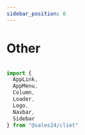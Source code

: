 ```yaml
---
sidebar_position: 6
---
```


# Other

```typescript

import {
  AppLink,
  AppMenu,
  Column,
  Loader,
  Logo,
  Navbar,
  Sidebar
} from "@sales24/cliet"

```